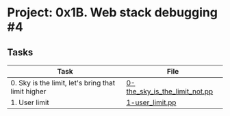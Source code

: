 # Project: 0x1B. Web stack debugging #4

## Tasks

| Task                                               | File                                                             |
|----------------------------------------------------|------------------------------------------------------------------|
| 0. Sky is the limit, let's bring that limit higher | [0-the_sky_is_the_limit_not.pp](./0-the_sky_is_the_limit_not.pp) |
| 1. User limit                                      | [1-user_limit.pp](./1-user_limit.pp)                             |